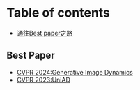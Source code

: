 # Table of contents

* [通往Best paper之路](README.md)

## Best Paper

* [CVPR 2024:Generative Image Dynamics](cvpr-2024/generative-image-dynamics.md)
* [CVPR 2023:UniAD](best-paper/cvpr-2023-uniad.md)
